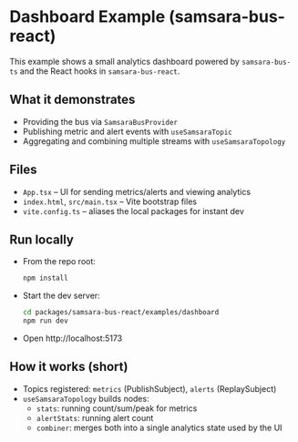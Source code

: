 # Dashboard Example (samsara-bus-react)

This example shows a small analytics dashboard powered by `samsara-bus-ts` and the React hooks in `samsara-bus-react`.

## What it demonstrates
- Providing the bus via `SamsaraBusProvider`
- Publishing metric and alert events with `useSamsaraTopic`
- Aggregating and combining multiple streams with `useSamsaraTopology`

## Files
- `App.tsx` – UI for sending metrics/alerts and viewing analytics
- `index.html`, `src/main.tsx` – Vite bootstrap files
- `vite.config.ts` – aliases the local packages for instant dev

## Run locally
- From the repo root:
  ```bash
  npm install
  ```
- Start the dev server:
  ```bash
  cd packages/samsara-bus-react/examples/dashboard
  npm run dev
  ```
- Open http://localhost:5173

## How it works (short)
- Topics registered: `metrics` (PublishSubject), `alerts` (ReplaySubject)
- `useSamsaraTopology` builds nodes:
  - `stats`: running count/sum/peak for metrics
  - `alertStats`: running alert count
  - `combiner`: merges both into a single analytics state used by the UI
